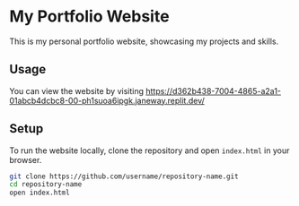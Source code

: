 # My Portfolio Website

This is my personal portfolio website, showcasing my projects and skills.

## Usage

You can view the website by visiting https://d362b438-7004-4865-a2a1-01abcb4dcbc8-00-ph1suoa6ipgk.janeway.replit.dev/

## Setup

To run the website locally, clone the repository and open `index.html` in your browser.

```sh
git clone https://github.com/username/repository-name.git
cd repository-name
open index.html
